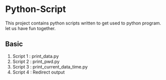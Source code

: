
# Python-Script

This project contains python scripts written to get used to python program. let us have fun together.

## Basic

1. Script 1 : print_data.py
2. Script 2 : print_pwd.py
3. Script 3 : print_current_data_time.py
4. Script 4 : Redirect output

